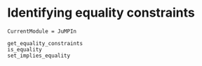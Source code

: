 # Identifying equality constraints

```@meta
CurrentModule = JuMPIn
```

```@docs
get_equality_constraints
is_equality
set_implies_equality
```
